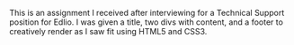 This is an assignment I received after interviewing for a Technical Support position for Edlio.  I was given a title, two divs with content, and a footer to creatively render as I saw fit using HTML5 and CSS3.